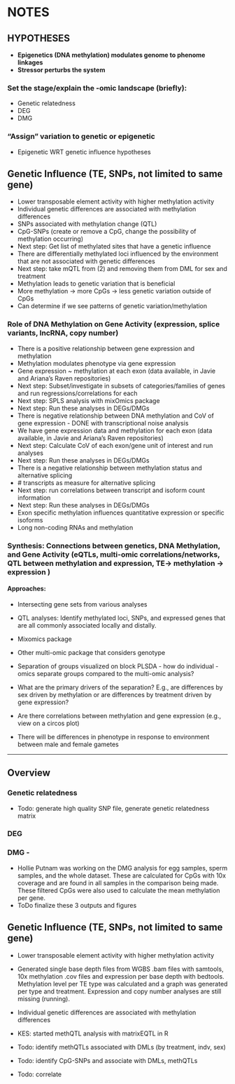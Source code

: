 # NOTES

## HYPOTHESES

- **Epigenetics (DNA methylation) modulates genome to phenome linkages**
- **Stressor perturbs the system**

### Set the stage/explain the -omic landscape (briefly):
- Genetic relatedness
- DEG
- DMG

### “Assign” variation to genetic or epigenetic
- Epigenetic WRT genetic influence hypotheses

## Genetic Influence (TE, SNPs, not limited to same gene)
- Lower transposable element activity with higher methylation activity
- Individual genetic differences are associated with methylation differences
- SNPs associated with methylation change (QTL)
- CpG-SNPs (create or remove a CpG, change the possibility of methylation occurring)
- Next step: Get list of methylated sites that have a genetic influence
- There are differentially methylated loci influenced by the environment that are not associated with genetic differences
- Next step: take mQTL from (2) and removing them from DML for sex and treatment
- Methylation leads to genetic variation that is beneficial
- More methylation → more CpGs → less genetic variation outside of CpGs
- Can determine if we see patterns of genetic variation/methylation

### Role of DNA Methylation on Gene Activity (expression, splice variants, lncRNA, copy number)
- There is a positive relationship between gene expression and methylation
- Methylation modulates phenotype via gene expression
- Gene expression ~ methylation at each exon (data available, in Javie and Ariana’s Raven repositories)
- Next step: Subset/investigate in subsets of categories/families of genes and run regressions/correlations for each
- Next step: SPLS analysis with mixOmics package
- Next step: Run these analyses in DEGs/DMGs
- There is negative relationship between DNA methylation and CoV of gene expression - DONE with transcriptional noise analysis
- We have gene expression data and methylation for each exon (data available, in Javie and Ariana’s Raven repositories)
- Next step: Calculate CoV of each exon/gene unit of interest and run analyses
- Next step: Run these analyses in DEGs/DMGs
- There is a negative relationship between methylation status and alternative splicing
- \# transcripts as measure for alternative splicing 
- Next step: run correlations between transcript and isoform count information
- Next step: Run these analyses in DEGs/DMGs
- Exon specific methylation influences quantitative expression or specific isoforms
- Long non-coding RNAs and methylation

### Synthesis: Connections between genetics, DNA Methylation, and Gene Activity (eQTLs, multi-omic correlations/networks, QTL between methylation and expression, TE-> methylation -> expression )

#### Approaches:
- Intersecting gene sets from various analyses
- QTL analyses:  Identify methylated loci, SNPs, and expressed genes that are all commonly associated locally and distally. 
- Mixomics package 
- Other multi-omic package that considers genotype 

- Separation of groups visualized on block PLSDA - how do individual -omics separate groups compared to the multi-omic analysis? 
- What are the primary drivers of the separation? E.g., are differences by sex driven by methylation or are differences by treatment driven by gene expression?
- Are there correlations between methylation and gene expression (e.g., view on a circos plot) 
- There will be differences in phenotype in response to environment between male and female gametes

---

## Overview
### Genetic relatedness
- Todo: generate high quality SNP file, generate genetic relatedness matrix
### DEG
### DMG - 
- Hollie Putnam was working on the DMG analysis for egg samples, sperm samples, and the whole dataset. These are calculated for CpGs with 10x coverage and are found in all samples in the comparison being made.  These filtered CpGs were also used to calculate the mean methylation per gene.
- ToDo finalize these 3 outputs and figures

## Genetic Influence (TE, SNPs, not limited to same gene)
- Lower transposable element activity with higher methylation activity
- Generated single base depth files from WGBS .bam files with samtools, 10x methylation .cov files and expression per base depth with bedtools. Methylation level per TE type was calculated and a graph was generated per type and treatment. Expression and copy number analyses are still missing (running). 
 
- Individual genetic differences are associated with methylation differences
- KES: started methQTL analysis with matrixEQTL in R
- Todo: identify methQTLs associated with DMLs (by treatment, indv, sex)
- Todo: identify CpG-SNPs and associate with DMLs, methQTLs
- Todo: correlate
